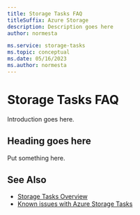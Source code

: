 ```yaml
---
title: Storage Tasks FAQ
titleSuffix: Azure Storage
description: Description goes here
author: normesta

ms.service: storage-tasks
ms.topic: conceptual
ms.date: 05/16/2023
ms.author: normesta
---
```


# Storage Tasks FAQ

Introduction goes here.

## Heading goes here

Put something here.

## See Also

- [Storage Tasks Overview](overview.md)
- [Known issues with Azure Storage Tasks](storage-task-known-issues.md)

